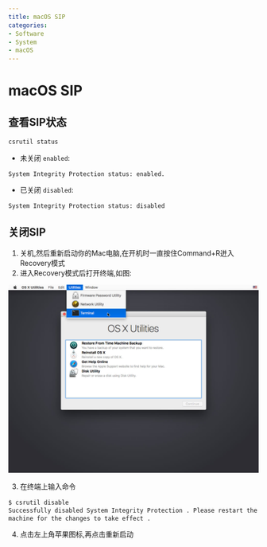 ```yaml
---
title: macOS SIP
categories:
- Software
- System
- macOS
---
```

# macOS SIP

## 查看SIP状态

```bash
csrutil status
```

- 未关闭 `enabled`:

```
System Integrity Protection status: enabled.
```

- 已关闭 `disabled`:

```
System Integrity Protection status: disabled
```

## 关闭SIP

1. 关机,然后重新启动你的Mac电脑,在开机时一直按住Command+R迸入Recovery模式
2. 进入Recovery模式后打开终端,如图:

<img src="https://raw.githubusercontent.com/LuShan123888/Files/main/Pictures/2021-02-13-recovery-utilities-terminal.jpg" style="zoom:50%;" />

3. 在终端上输入命令

```shell
$ csrutil disable
Successfully disabled System Integrity Protection . Please restart the machine for the changes to take effect .
```

4. 点击左上角苹果图标,再点击重新启动